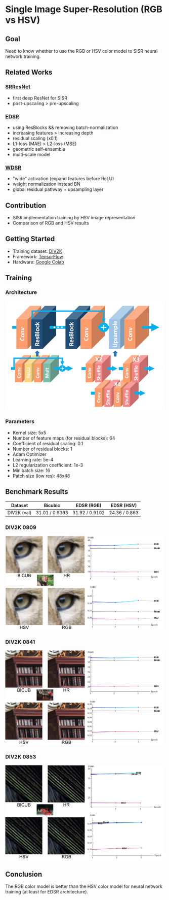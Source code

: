 # Single Image Super-Resolution (RGB vs HSV)

## Goal
Need to know whether to use the RGB or HSV color model to SISR neural network training.

## Related Works
### [SRResNet](https://arxiv.org/abs/1609.04802)
* first deep ResNet for SISR
* post-upscaling > pre-upscaling

### [EDSR](https://arxiv.org/abs/1707.02921)
* using ResBlocks && removing batch-normalization
* increasing features > increasing depth
* residual scaling (x0.1)
* L1-loss (MAE) > L2-loss (MSE)
* geometric self-ensemble
* multi-scale model

### [WDSR](https://arxiv.org/abs/1808.08718)
* "wide" activation (expand features before ReLU)
* weight normalization instead BN
* global residual pathway + upsampling layer

## Contribution
* SISR implementation training by HSV image representation
* Comparison of RGB and HSV results

## Getting Started
* Training dataset: [DIV2K](https://data.vision.ee.ethz.ch/cvl/DIV2K/)
* Framework: [TensorFlow](https://www.tensorflow.org/)
* Hardware: [Google Colab](https://colab.research.google.com)

## Training
### Architecture
<p align="center">
  <img src="https://raw.githubusercontent.com/mkhlmnkn/SuperRes-RGB-vs-HSV/master/images/for%20readme/edsr%20arch%20.png" alt="EDSR"/>
</p>

### Parameters
* Kernel size: 5x5
* Number of feature maps (for residual blocks): 64
* Сoefficient of residual scaling: 0.1
* Number of residual blocks: 1
* Adam Optimizer
* Learning rate: 5e-4
* L2 regularization сoefficient: 1e-3
* Minibatch size: 16
* Patch size (low res): 48x48

## Benchmark Results

| Dataset | Bicubic | EDSR (RGB) | EDSR (HSV) |
| - | - | - | - |
| DIV2K (val) | 31.01 / 0.9393 | 31.92 / 0.9102 | 24.36 / 0.863 |

### DIV2K 0809
<p align="center">
  <img src="https://raw.githubusercontent.com/mkhlmnkn/SuperRes-RGB-vs-HSV/master/images/for%20readme/0809.png" alt="0809"/>
</p>

### DIV2K 0841
<p align="center">
  <img src="https://raw.githubusercontent.com/mkhlmnkn/SuperRes-RGB-vs-HSV/master/images/for%20readme/0841.png" alt="0841"/>
</p>

### DIV2K 0853
<p align="center">
  <img src="https://raw.githubusercontent.com/mkhlmnkn/SuperRes-RGB-vs-HSV/master/images/for%20readme/0853.png" alt="0853"/>
</p>

## Conclusion
The RGB color model is better than the HSV color model for neural network training (at least for EDSR architecture).
